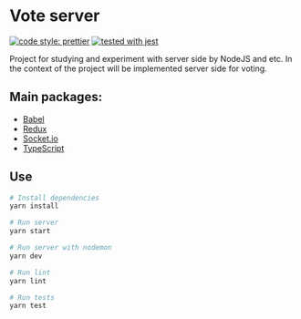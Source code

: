 # Vote server

[![code style: prettier](https://img.shields.io/badge/code_style-prettier-ff69b4.svg?style=flat-square)](https://github.com/prettier/prettier) [![tested with jest](https://img.shields.io/badge/tested_with-jest-99424f.svg)](https://github.com/facebook/jest)


Project for studying and experiment with server side by NodeJS and etc.
In the context of the project will be implemented server side for voting.

## Main packages:

- [Babel](https://babeljs.io/)
- [Redux](https://github.com/reactjs/redux/)
- [Socket.io](https://socket.io/)
- [TypeScript](https://www.typescriptlang.org/)


## Use

```sh
# Install dependencies
yarn install
```

```sh
# Run server
yarn start
```

```sh
# Run server with nodemon
yarn dev
```

```sh
# Run lint
yarn lint
```

```sh
# Run tests
yarn test
```